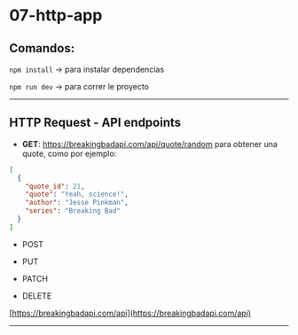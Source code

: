 # 07-http-app

## Comandos:

`npm install` -> para instalar dependencias

`npm run dev` -> para correr le proyecto

---

## HTTP Request - API endpoints

- **GET**: https://breakingbadapi.com/api/quote/random para obtener una quote, como por ejemplo:

```JSON
[
  {
    "quote_id": 21,
    "quote": "Yeah, science!",
    "author": "Jesse Pinkman",
    "series": "Breaking Bad"
  }
]
```

- POST

- PUT

- PATCH

- DELETE

[https://breakingbadapi.com/api](https://breakingbadapi.com/api)

---